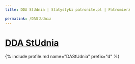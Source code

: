 ```yaml
---
title: DDA StUdnia | Statystyki patronite.pl | Patromierz

permalink: /DAStUdnia
---
```


# [DDA StUdnia](https://patronite.pl/DAStUdnia)

{% include profile.md name="DAStUdnia" prefix="d" %}
